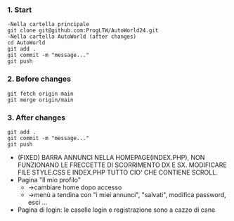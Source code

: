 ### 1. Start
    -Nella cartella principale
    git clone git@github.com:ProgLTW/AutoWorld24.git
    -Nella cartella AutoWorld (after changes)
    cd AutoWorld
    git add .
    git commit -m "message..."
    git push
### 2. Before changes
    git fetch origin main
    git merge origin/main
### 3. After changes
    git add .
    git commit -m "message..."
    git push

- (FIXED) BARRA ANNUNCI NELLA HOMEPAGE(INDEX.PHP), NON FUNZIONANO LE FRECCETTE DI SCORRIMENTO DX E SX. MODIFICARE FILE STYLE.CSS E INDEX.PHP TUTTO CIO' CHE CONTIENE SCROLL.
- Pagina "Il mio profilo" 
	-   ->cambiare home dopo accesso
	-   ->menù a tendina con "i miei annunci", "salvati", modifica password, esci …
- Pagina di login: le caselle login e registrazione sono a cazzo di cane
